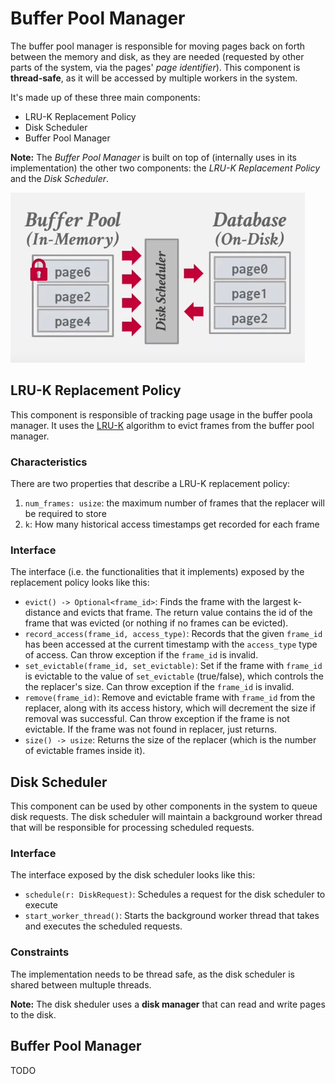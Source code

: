 # Buffer Pool Manager

The buffer pool manager is responsible for moving pages back on forth between the memory and disk, as they are needed (requested by other parts of the system, via the pages' *page identifier*). This component is **thread-safe**, as it will be accessed by multiple workers in the system.

It's made up of these three main components:
- LRU-K Replacement Policy
- Disk Scheduler
- Buffer Pool Manager

**Note:** The *Buffer Pool Manager* is built on top of (internally uses in its implementation) the other two components: the *LRU-K Replacement Policy* and the *Disk Scheduler*.

![Buffer Pool Diagram](images/buffer_pool_diagram.png)

## LRU-K Replacement Policy

This component is responsible of tracking page usage in the buffer poola manager. It uses the [LRU-K](https://www.cs.cmu.edu/~natassa/courses/15-721/papers/p297-o_neil.pdf) algorithm to evict frames from the buffer pool manager.

### Characteristics

There are two properties that describe a LRU-K replacement policy:
1. `num_frames: usize`: the maximum number of frames that the replacer will be required to store
2. `k`: How many historical access timestamps get recorded for each frame

### Interface

The interface (i.e. the functionalities that it implements) exposed by the replacement policy looks like this:
- `evict() -> Optional<frame_id>`: Finds the frame with the largest k-distance and evicts that frame. The return value contains the id of the frame that was evicted (or nothing if no frames can be evicted).
- `record_access(frame_id, access_type)`: Records that the given `frame_id` has been accessed at the current timestamp with the `access_type` type of access. Can throw exception if the `frame_id` is invalid.
- `set_evictable(frame_id, set_evictable)`: Set if the frame with `frame_id` is evictable to the value of `set_evictable` (true/false), which controls the the replacer's size. Can throw exception if the `frame_id` is invalid.
- `remove(frame_id)`: Remove and evictable frame with `frame_id` from the replacer, along with its access history, which will decrement the size if removal was successful. Can throw exception if the frame is not evictable. If the frame was not found in replacer, just returns.
- `size() -> usize`: Returns the size of the replacer (which is the number of evictable frames inside it).

## Disk Scheduler

This component can be used by other components in the system to queue disk requests. The disk scheduler will maintain a background worker thread that will be responsible for processing scheduled requests.

### Interface

The interface exposed by the disk scheduler looks like this:
- `schedule(r: DiskRequest)`: Schedules a request for the disk scheduler to execute
- `start_worker_thread()`: Starts the background worker thread that takes and executes the scheduled requests.

### Constraints

The implementation needs to be thread safe, as the disk scheduler is shared between multuple threads.

**Note:** The disk sheduler uses a **disk manager** that can read and write pages to the disk.

## Buffer Pool Manager

TODO